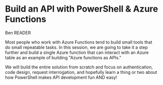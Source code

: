 # Build an API with PowerShell & Azure Functions

Ben READER

Most people who work with Azure Functions tend to build small tools that do small repeatable tasks.
In this session, we are going to take it a step further and build a single Azure function that can interact
with an Azure table as an example of building "Azure functions as APIs."

We will build the entire solution from scratch and focus on authentication, code design,
request interrogation, and hopefully learn a thing or two about how PowerShell makes API development fun AND easy!
